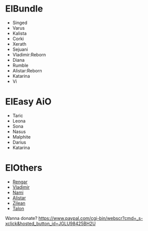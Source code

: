 # ElBundle

- Singed
- Varus
- Kalista
- Corki
- Xerath
- Sejuani
- Vladimir:Reborn
- Diana 
- Rumble
- Alistar:Reborn
- Katarina
- Vi

# ElEasy AiO

- Taric
- Leona
- Sona
- Nasus
- Malphite
- Darius
- Katarina

# ElOthers

- [Rengar](https://github.com/AlterEgojQuery/ElRengar)
- [Vladimir](https://github.com/AlterEgojQuery/ElNami)
- [Nami](http://www.reddit.com)
- [Alistar](https://github.com/AlterEgojQuery/ElAlistar)
- [Zilean](https://github.com/AlterEgojQuery/ElZilean)
- [Talon](https://github.com/AlterEgojQuery/ElTalon)

Wanna donate? https://www.paypal.com/cgi-bin/webscr?cmd=_s-xclick&hosted_button_id=JGLU98425BH2U

